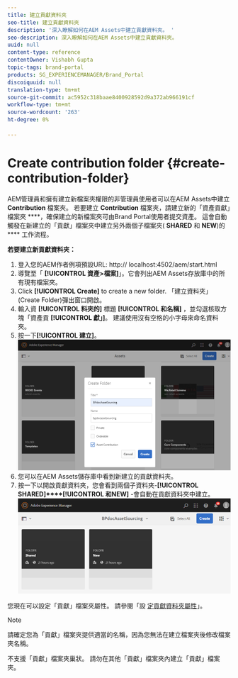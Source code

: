 ```yaml
---
title: 建立貢獻資料夾
seo-title: 建立貢獻資料夾
description: '深入瞭解如何在AEM Assets中建立貢獻資料夾。 '
seo-description: 深入瞭解如何在AEM Assets中建立貢獻資料夾。
uuid: null
content-type: reference
contentOwner: Vishabh Gupta
topic-tags: brand-portal
products: SG_EXPERIENCEMANAGER/Brand_Portal
discoiquuid: null
translation-type: tm+mt
source-git-commit: ac5952c318baae8400928592d9a372ab966191cf
workflow-type: tm+mt
source-wordcount: '263'
ht-degree: 0%

---
```



# Create contribution folder {#create-contribution-folder}

AEM管理員和擁有建立新檔案夾權限的非管理員使用者可以在AEM Assets中建立 **Contribution** 檔案夾。
若要建立 **Contribution** 檔案夾，請建立新的「資產貢獻」檔案夾 ****，確保建立的新檔案夾可由Brand Portal使用者提交資產。  這會自動觸發在新建立的「貢獻」檔案夾中建立另外兩個子檔案夾( **SHARED** 和 **NEW**)的 **** 工作流程。

**若要建立新貢獻資料夾：**
1. 登入您的AEM作者例項預設URL: http:// localhost:4502/aem/start.html
1. 導覽至「 **[!UICONTROL 資產>檔案]**」。它會列出AEM Assets存放庫中的所有現有檔案夾。
1. Click **[!UICONTROL Create]** to create a new folder. 「建立資料夾」(Create Folder)彈出窗口開啟。
1. 輸入資 **[!UICONTROL 料夾的]** 標題 **[!UICONTROL 和名稱]** ，並勾選核取方塊「資產貢 **[!UICONTROL 獻」]**。
建議使用沒有空格的小字母來命名資料夾。
1. 按一下&#x200B;**[!UICONTROL 建立]**。
   ![](assets/create-contribution-folder.png)
1. 您可以在AEM Assets儲存庫中看到新建立的貢獻資料夾。
1. 按一下以開啟貢獻資料夾，您會看到兩個子資料夾-**[!UICONTROL SHARED]****[!UICONTROL 和NEW]** -會自動在貢獻資料夾中建立。\
   ![](assets/contribution-folder.png)

您現在可以設定「貢獻」檔案夾屬性。 請參閱「設 [定貢獻資料夾屬性](brand-portal-configure-contribution-folder-properties.md)」。

>[!NOTE]
>
>請確定您為「貢獻」檔案夾提供適當的名稱，因為您無法在建立檔案夾後修改檔案夾名稱。
>
>不支援「貢獻」檔案夾巢狀。 請勿在其他「貢獻」檔案夾內建立「貢獻」檔案夾。

